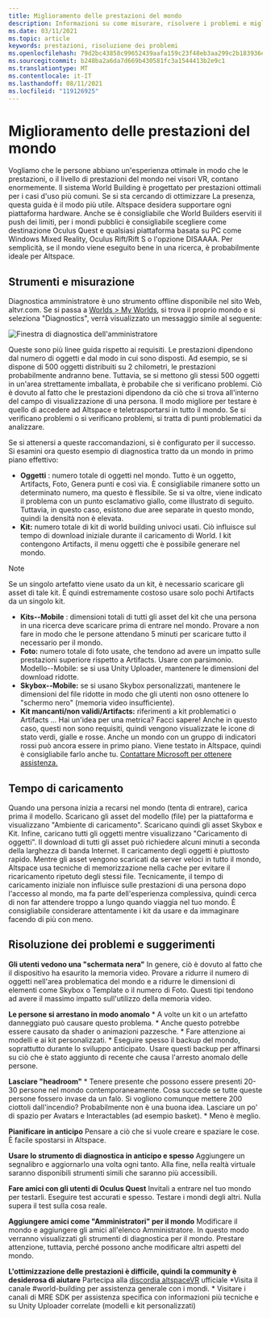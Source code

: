 ```yaml
---
title: Miglioramento delle prestazioni del mondo
description: Informazioni su come misurare, risolvere i problemi e migliorare le prestazioni dei mondi AltspaceVR usando gli strumenti di diagnostica.
ms.date: 03/11/2021
ms.topic: article
keywords: prestazioni, risoluzione dei problemi
ms.openlocfilehash: 79d2bc43858c99652439aafa159c23f48eb3aa299c2b183936e40b1794fe444e
ms.sourcegitcommit: b248ba2a6da7d669b430581fc3a1544413b2e9c1
ms.translationtype: MT
ms.contentlocale: it-IT
ms.lasthandoff: 08/11/2021
ms.locfileid: "119126925"
---
```

# <a name="improving-world-performance"></a>Miglioramento delle prestazioni del mondo

Vogliamo che le persone abbiano un'esperienza ottimale in modo che le prestazioni, o il livello di prestazioni del mondo nei visori VR, contano enormemente. Il sistema World Building è progettato per prestazioni ottimali per i casi d'uso più comuni. Se si sta cercando di ottimizzare La presenza, questa guida è il modo più utile. Altspace desidera supportare ogni piattaforma hardware. Anche se è consigliabile che World Builders eserviti il push dei limiti, per i mondi pubblici è consigliabile scegliere come destinazione Oculus Quest e qualsiasi piattaforma basata su PC come Windows Mixed Reality, Oculus Rift/Rift S o l'opzione DISAAAA. Per semplicità, se il mondo viene eseguito bene in una ricerca, è probabilmente ideale per Altspace.

## <a name="tools-and-measurement"></a>Strumenti e misurazione

Diagnostica amministratore è uno strumento offline disponibile nel sito Web, altvr.com. Se si passa a [Worlds > My Worlds](https://account.altvr.com/users/sign_in), si trova il proprio mondo e si seleziona "Diagnostics", verrà visualizzato un messaggio simile al seguente:

![Finestra di diagnostica dell'amministratore](images/performance.png)

Queste sono più linee guida rispetto ai requisiti. Le prestazioni dipendono dal numero di oggetti e dal modo in cui sono disposti. Ad esempio, se si dispone di 500 oggetti distribuiti su 2 chilometri, le prestazioni probabilmente andranno bene. Tuttavia, se si mettono gli stessi 500 oggetti in un'area strettamente imballata, è probabile che si verificano problemi. Ciò è dovuto al fatto che le prestazioni dipendono da ciò che si trova all'interno del campo di visualizzazione di una persona. Il modo migliore per testare è quello di accedere ad Altspace e teletrasportarsi in tutto il mondo. Se si verificano problemi o si verificano problemi, si tratta di punti problematici da analizzare.

Se si attenersi a queste raccomandazioni, si è configurato per il successo. Si esamini ora questo esempio di diagnostica tratto da un mondo in primo piano effettivo: 

* **Oggetti** : numero totale di oggetti nel mondo. Tutto è un oggetto, Artifacts, Foto, Genera punti e così via. È consigliabile rimanere sotto un determinato numero, ma questo è flessibile. Se si va oltre, viene indicato il problema con un punto esclamativo giallo, come illustrato di seguito. Tuttavia, in questo caso, esistono due aree separate in questo mondo, quindi la densità non è elevata.
* **Kit:** numero totale di kit di world building univoci usati. Ciò influisce sul tempo di download iniziale durante il caricamento di World. I kit contengono Artifacts, il menu oggetti che è possibile generare nel mondo. 

> [!NOTE] 
> Se un singolo artefatto viene usato da un kit, è necessario scaricare gli asset di tale kit. È quindi estremamente costoso usare solo pochi Artifacts da un singolo kit. 

* **Kits--Mobile** : dimensioni totali di tutti gli asset del kit che una persona in una ricerca deve scaricare prima di entrare nel mondo. Provare a non fare in modo che le persone attendano 5 minuti per scaricare tutto il necessario per il mondo.
* **Foto:** numero totale di foto usate, che tendono ad avere un impatto sulle prestazioni superiore rispetto a Artifacts. Usare con parsimonio.
Modello--Mobile: se si usa Unity Uploader, mantenere le dimensioni del download ridotte.
* **Skybox--Mobile:** se si usano Skybox personalizzati, mantenere le dimensioni del file ridotte in modo che gli utenti non osno ottenere lo "schermo nero" (memoria video insufficiente).
* **Kit mancanti/non validi/Artifacts:** riferimenti a kit problematici o Artifacts ... Hai un'idea per una metrica? Facci sapere!
Anche in questo caso, questi non sono requisiti, quindi vengono visualizzate le icone di stato verdi, gialle e rosse. Anche un mondo con un gruppo di indicatori rossi può ancora essere in primo piano. Viene testato in Altspace, quindi è consigliabile farlo anche tu. [Contattare Microsoft per ottenere assistenza.](getting-help.md) 

## <a name="load-time"></a>Tempo di caricamento

Quando una persona inizia a recarsi nel mondo (tenta di entrare), carica prima il modello. Scaricano gli asset del modello (file) per la piattaforma e visualizzano "Ambiente di caricamento". Scaricano quindi gli asset Skybox e Kit. Infine, caricano tutti gli oggetti mentre visualizzano "Caricamento di oggetti". Il download di tutti gli asset può richiedere alcuni minuti a seconda della larghezza di banda Internet. Il caricamento degli oggetti è piuttosto rapido. Mentre gli asset vengono scaricati da server veloci in tutto il mondo, Altspace usa tecniche di memorizzazione nella cache per evitare il ricaricamento ripetuto degli stessi file. Tecnicamente, il tempo di caricamento iniziale non influisce sulle prestazioni di una persona dopo l'accesso al mondo, ma fa parte dell'esperienza complessiva, quindi cerca di non far attendere troppo a lungo quando viaggia nel tuo mondo. È consigliabile considerare attentamente i kit da usare e da immaginare facendo di più con meno.

## <a name="troubleshooting-and-tips"></a>Risoluzione dei problemi e suggerimenti

**Gli utenti vedono una "schermata nera"** In genere, ciò è dovuto al fatto che il dispositivo ha esaurito la memoria video. Provare a ridurre il numero di oggetti nell'area problematica del mondo e a ridurre le dimensioni di elementi come Skybox o Template o il numero di Foto. Questi tipi tendono ad avere il massimo impatto sull'utilizzo della memoria video.

**Le persone si arrestano in modo anomalo**
    * A volte un kit o un artefatto danneggiato può causare questo problema.
    * Anche questo potrebbe essere causato da shader o animazioni pazzesche.
    * Fare attenzione ai modelli e ai kit personalizzati.
    * Eseguire spesso il backup del mondo, soprattutto durante lo sviluppo anticipato. Usare questi backup per affinarsi su ciò che è stato aggiunto di recente che causa l'arresto anomalo delle persone.

**Lasciare "headroom"**
    * Tenere presente che possono essere presenti 20-30 persone nel mondo contemporaneamente. Cosa succede se tutte queste persone fossero invase da un falò. Si vogliono comunque mettere 200 ciottoli dall'incendio? Probabilmente non è una buona idea. Lasciare un po' di spazio per Avatars e Interactables (ad esempio basket).
    * Meno è meglio.

**Pianificare in anticipo** Pensare a ciò che si vuole creare e spaziare le cose. È facile spostarsi in Altspace.

**Usare lo strumento di diagnostica in anticipo e spesso** Aggiungere un segnalibro e aggiornarlo una volta ogni tanto. Alla fine, nella realtà virtuale saranno disponibili strumenti simili che saranno più accessibili.

**Fare amici con gli utenti di Oculus Quest** Invitali a entrare nel tuo mondo per testarli. Eseguire test accurati e spesso. Testare i mondi degli altri. Nulla supera il test sulla cosa reale.

**Aggiungere amici come "Amministratori" per il mondo** Modificare il mondo e aggiungere gli amici all'elenco Amministratore. In questo modo verranno visualizzati gli strumenti di diagnostica per il mondo. Prestare attenzione, tuttavia, perché possono anche modificare altri aspetti del mondo. 

**L'ottimizzazione delle prestazioni è difficile, quindi la community è desiderosa di aiutare** Partecipa alla [discordia altspaceVR](https://discordapp.com/invite/altspacevr) ufficiale *Visita il canale #world-building per assistenza generale con i mondi.
    * Visitare i canali di MRE SDK per assistenza specifica con informazioni più tecniche e su Unity Uploader correlate (modelli e kit personalizzati)